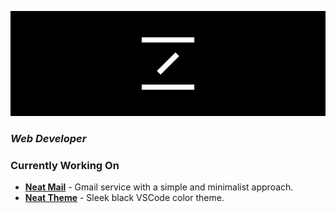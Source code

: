 ![mrnz Header Background](https://github.com/mrnzdev/mrnzdev/blob/main/mrnz-header.png)

### *Web Developer*

### Currently Working On
- [**Neat Mail**](https://neatmail.xyz) - Gmail service with a simple and minimalist approach.
- [**Neat Theme**](https://marketplace.visualstudio.com/items?itemName=mrnzdev.neat-theme) - Sleek black VSCode color theme.
